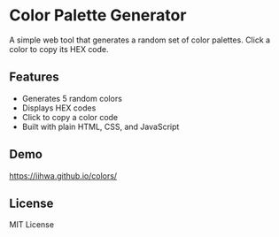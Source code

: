 # Color Palette Generator

A simple web tool that generates a random set of color palettes. Click a color to copy its HEX code.

## Features

- Generates 5 random colors
- Displays HEX codes
- Click to copy a color code
- Built with plain HTML, CSS, and JavaScript


## Demo

https://iihwa.github.io/colors/


## License

MIT License
